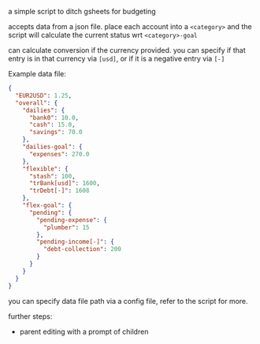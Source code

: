 a simple script to ditch gsheets for budgeting

accepts data from a json file. place each account into a `<category>` and the
script will calculate the current status wrt `<category>-goal`

can calculate conversion if the currency provided. you can specify if that
entry is in that currency via `[usd]`, or if it is a negative entry via `[-]`

Example data file:

```json
{
  "EUR2USD": 1.25,
  "overall": {
    "dailies": {
      "bank0": 10.0,
      "cash": 15.0,
      "savings": 70.0
    },
    "dailies-goal": {
      "expenses": 270.0
    },
    "flexible": {
      "stash": 100,
      "trBank[usd]": 1600,
      "trDebt[-]": 1608
    },
    "flex-goal": {
      "pending": {
        "pending-expense": {
          "plumber": 15
        },
        "pending-income[-]": {
          "debt-collection": 200
        }
      }
    }
  }
}
```

you can specify data file path via a config file, refer to the script for more.

further steps:

- parent editing with a prompt of children
